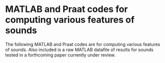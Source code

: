 # MATLAB and Praat codes for computing various features of sounds
The following MATLAB and Praat codes are for computing various features of sounds. Also included is a raw MATLAB datafile of results for sounds tested in a forthcoming paper currently under review.
